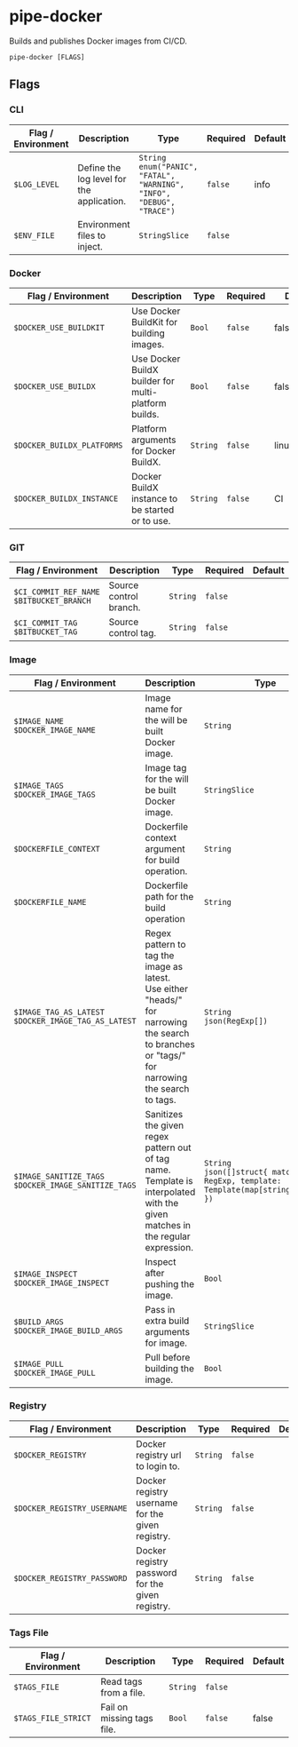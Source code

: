 # pipe-docker

Builds and publishes Docker images from CI/CD.

`pipe-docker [FLAGS]`

## Flags

### CLI

| Flag / Environment |  Description   |  Type    | Required | Default |
|---------------- | --------------- | --------------- |  --------------- |  --------------- |
| `$LOG_LEVEL` | Define the log level for the application. | `String`<br/>`enum("PANIC", "FATAL", "WARNING", "INFO", "DEBUG", "TRACE")` | `false` | info |
| `$ENV_FILE` | Environment files to inject. | `StringSlice` | `false` |  |

### Docker

| Flag / Environment |  Description   |  Type    | Required | Default |
|---------------- | --------------- | --------------- |  --------------- |  --------------- |
| `$DOCKER_USE_BUILDKIT` | Use Docker BuildKit for building images. | `Bool` | `false` | false |
| `$DOCKER_USE_BUILDX` | Use Docker BuildX builder for multi-platform builds. | `Bool` | `false` | false |
| `$DOCKER_BUILDX_PLATFORMS` | Platform arguments for Docker BuildX. | `String` | `false` | linux/amd64 |
| `$DOCKER_BUILDX_INSTANCE` | Docker BuildX instance to be started or to use. | `String` | `false` | CI |

### GIT

| Flag / Environment |  Description   |  Type    | Required | Default |
|---------------- | --------------- | --------------- |  --------------- |  --------------- |
| `$CI_COMMIT_REF_NAME`<br/>`$BITBUCKET_BRANCH` | Source control branch. | `String` | `false` |  |
| `$CI_COMMIT_TAG`<br/>`$BITBUCKET_TAG` | Source control tag. | `String` | `false` |  |

### Image

| Flag / Environment |  Description   |  Type    | Required | Default |
|---------------- | --------------- | --------------- |  --------------- |  --------------- |
| `$IMAGE_NAME`<br/>`$DOCKER_IMAGE_NAME` | Image name for the will be built Docker image. | `String` | `true` |  |
| `$IMAGE_TAGS`<br/>`$DOCKER_IMAGE_TAGS` | Image tag for the will be built Docker image. | `StringSlice` | `true` |  |
| `$DOCKERFILE_CONTEXT` | Dockerfile context argument for build operation. | `String` | `false` | . |
| `$DOCKERFILE_NAME` | Dockerfile path for the build operation | `String` | `false` | Dockerfile |
| `$IMAGE_TAG_AS_LATEST`<br/>`$DOCKER_IMAGE_TAG_AS_LATEST` | Regex pattern to tag the image as latest.<br />      Use either "heads/" for narrowing the search to branches or "tags/" for narrowing the search to tags. | `String`<br/>`json(RegExp[])` | `false` | [ "^tags/v?\\d+.\\d+.\\d+$" ] |
| `$IMAGE_SANITIZE_TAGS`<br/>`$DOCKER_IMAGE_SANITIZE_TAGS` | Sanitizes the given regex pattern out of tag name.<br />      Template is interpolated with the given matches in the regular expression. | `String`<br/>`json([]struct{ match: RegExp, template: Template(map[string]string) })` | `false` | [<br />  { "match": "([^/]*)/(.*)", "template": "{{ index $ 1 | upper }}_{{ index $ 2 }}" }<br />] |
| `$IMAGE_INSPECT`<br/>`$DOCKER_IMAGE_INSPECT` | Inspect after pushing the image. | `Bool` | `false` | false |
| `$BUILD_ARGS`<br/>`$DOCKER_IMAGE_BUILD_ARGS` | Pass in extra build arguments for image. | `StringSlice` | `false` |  |
| `$IMAGE_PULL`<br/>`$DOCKER_IMAGE_PULL` | Pull before building the image. | `Bool` | `false` | false |

### Registry

| Flag / Environment |  Description   |  Type    | Required | Default |
|---------------- | --------------- | --------------- |  --------------- |  --------------- |
| `$DOCKER_REGISTRY` | Docker registry url to login to. | `String` | `false` |  |
| `$DOCKER_REGISTRY_USERNAME` | Docker registry username for the given registry. | `String` | `false` |  |
| `$DOCKER_REGISTRY_PASSWORD` | Docker registry password for the given registry. | `String` | `false` |  |

### Tags File

| Flag / Environment |  Description   |  Type    | Required | Default |
|---------------- | --------------- | --------------- |  --------------- |  --------------- |
| `$TAGS_FILE` | Read tags from a file. | `String` | `false` |  |
| `$TAGS_FILE_STRICT` | Fail on missing tags file. | `Bool` | `false` | false |
